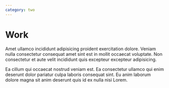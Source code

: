 ```yaml
---
category: two
---
```


# Work

Amet ullamco incididunt adipisicing proident exercitation dolore. Veniam nulla consectetur consequat amet sint est in mollit occaecat voluptate. Non consectetur et aute velit incididunt quis excepteur excepteur adipisicing.

Ea cillum qui occaecat nostrud veniam est. Ea consectetur ullamco qui enim deserunt dolor pariatur culpa laboris consequat sint. Eu anim laborum dolore magna sit anim deserunt quis id ex nulla nisi Lorem.

